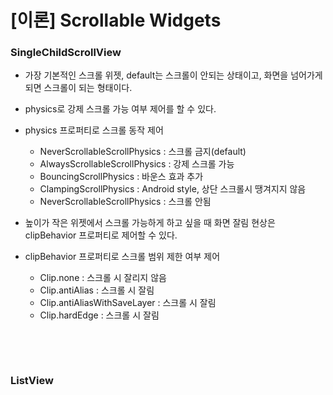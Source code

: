 # [이론] Scrollable Widgets

### SingleChildScrollView

- 가장 기본적인 스크롤 위젯, default는 스크롤이 안되는 상태이고, 화면을 넘어가게되면 스크롤이 되는 형태이다.
- physics로 강제 스크롤 가능 여부 제어를 할 수 있다.
- physics 프로퍼티로 스크롤 동작 제어
  - NeverScrollableScrollPhysics : 스크롤 금지(default)
  - AlwaysScrollableScrollPhysics : 강제 스크롤 가능
  - BouncingScrollPhysics : 바운스 효과 추가
  - ClampingScrollPhysics : Android style, 상단 스크롤시 땡겨지지 않음
  - NeverScrollableScrollPhysics : 스크롤 안됨
  
- 높이가 작은 위젯에서 스크롤 가능하게 하고 싶을 때 화면 잘림 현상은 clipBehavior 프로퍼티로 제어할 수 있다.
- clipBehavior 프로퍼티로 스크롤 범위 제한 여부 제어
  - Clip.none : 스크롤 시 잘리지 않음
  - Clip.antiAlias : 스크롤 시 잘림
  - Clip.antiAliasWithSaveLayer : 스크롤 시 잘림
  - Clip.hardEdge : 스크롤 시 잘림

```dart

```
<br>
<br>

### ListView

<br>
<br>